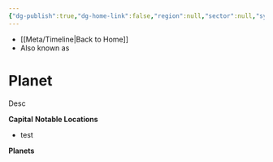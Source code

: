 ```yaml
---
{"dg-publish":true,"dg-home-link":false,"region":null,"sector":null,"system":null,"grid":null,"aliases":[],"tags":["map","system hyperlane sector planet","unfinished"],"permalink":"/templates/planet/","dgHomeLink":false,"dgPassFrontmatter":true}
---
```


- [[Meta/Timeline\|Back to Home]]
- Also known as 

# Planet
Desc

**Capital**
**Notable Locations**
- test

**Planets**
